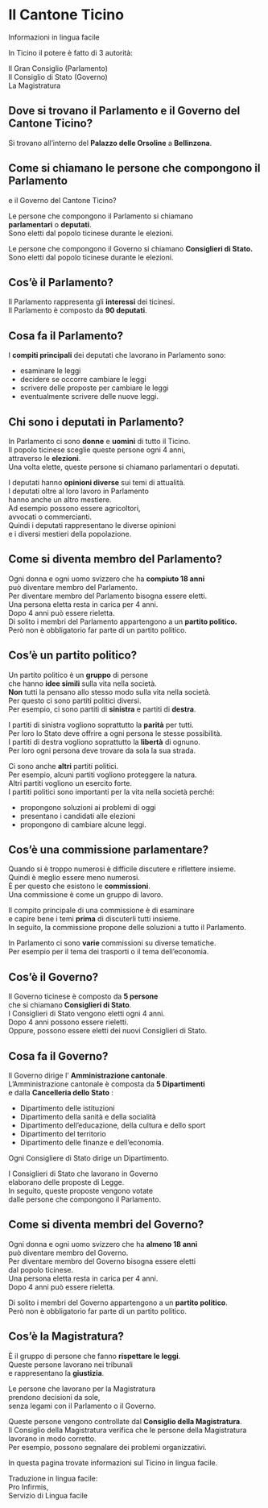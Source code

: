 # Il Cantone Ticino  
Informazioni in lingua facile

In Ticino il potere è fatto di 3 autorità:

Il Gran Consiglio (Parlamento)  
Il Consiglio di Stato (Governo)  
La Magistratura

## Dove si trovano il Parlamento e il Governo del Cantone Ticino?

Si trovano all’interno del **Palazzo delle Orsoline** a **Bellinzona**.

## Come si chiamano le persone che compongono il Parlamento  
e il Governo del Cantone Ticino?

Le persone che compongono il Parlamento si chiamano  
 **parlamentari** o **deputati**.  
Sono eletti dal popolo ticinese durante le elezioni.  
  
Le persone che compongono il Governo si chiamano **Consiglieri di Stato.**  
Sono eletti dal popolo ticinese durante le elezioni.

## Cos’è il Parlamento?

Il Parlamento rappresenta gli **interessi** dei ticinesi.  
Il Parlamento è composto da **90 deputati**.

## Cosa fa il Parlamento?

I **compiti principali** dei deputati che lavorano in Parlamento sono:

  * esaminare le leggi
  * decidere se occorre cambiare le leggi
  * scrivere delle proposte per cambiare le leggi
  * eventualmente scrivere delle nuove leggi.

## Chi sono i deputati in Parlamento?

In Parlamento ci sono **donne** e **uomini** di tutto il Ticino.  
Il popolo ticinese sceglie queste persone ogni 4 anni,  
attraverso le **elezioni**.  
Una volta elette, queste persone si chiamano parlamentari o deputati.  
  
I deputati hanno **opinioni diverse** sui temi di attualità.  
I deputati oltre al loro lavoro in Parlamento  
hanno anche un altro mestiere.  
Ad esempio possono essere agricoltori,  
avvocati o commercianti.  
Quindi i deputati rappresentano le diverse opinioni  
e i diversi mestieri della popolazione.

## Come si diventa membro del Parlamento?

Ogni donna e ogni uomo svizzero che ha **compiuto 18 anni**  
può diventare membro del Parlamento.  
Per diventare membro del Parlamento bisogna essere eletti.  
Una persona eletta resta in carica per 4 anni.  
Dopo 4 anni può essere rieletta.  
Di solito i membri del Parlamento appartengono a un **partito politico.**  
Però non è obbligatorio far parte di un partito politico.

## Cos’è un partito politico?

Un partito politico è un **gruppo** di persone  
che hanno **idee simili** sulla vita nella società.  
 **Non** tutti la pensano allo stesso modo sulla vita nella società.  
Per questo ci sono partiti politici diversi.  
Per esempio, ci sono partiti di **sinistra** e partiti di **destra**.  
  
I partiti di sinistra vogliono soprattutto la **parità** per tutti.  
Per loro lo Stato deve offrire a ogni persona le stesse possibilità.  
I partiti di destra vogliono soprattutto la **libertà** di ognuno.  
Per loro ogni persona deve trovare da sola la sua strada.  
  
Ci sono anche **altri** partiti politici.  
Per esempio, alcuni partiti vogliono proteggere la natura.  
Altri partiti vogliono un esercito forte.  
I partiti politici sono importanti per la vita nella società perché:

  * propongono soluzioni ai problemi di oggi
  * presentano i candidati alle elezioni
  * propongono di cambiare alcune leggi.

## Cos’è una commissione parlamentare?

Quando si è troppo numerosi è difficile discutere e riflettere insieme.  
Quindi è meglio essere meno numerosi.  
È per questo che esistono le **commissioni**.  
Una commissione è come un gruppo di lavoro.  
  
Il compito principale di una commissione è di esaminare  
e capire bene i temi **prima** di discuterli tutti insieme.  
In seguito, la commissione propone delle soluzioni a tutto il Parlamento.  
  
In Parlamento ci sono **varie** commissioni su diverse tematiche.  
Per esempio per il tema dei trasporti o il tema dell’economia.

## Cos’è il Governo?

Il Governo ticinese è composto da **5 persone**  
che si chiamano **Consiglieri di Stato**.  
I Consiglieri di Stato vengono eletti ogni 4 anni.  
Dopo 4 anni possono essere rieletti.  
Oppure, possono essere eletti dei nuovi Consiglieri di Stato.

## Cosa fa il Governo?

Il Governo dirige l’ **Amministrazione cantonale**.  
L’Amministrazione cantonale è composta da **5 Dipartimenti**  
e dalla **Cancelleria dello Stato** :

  * Dipartimento delle istituzioni
  * Dipartimento della sanità e della socialità
  * Dipartimento dell’educazione, della cultura e dello sport
  * Dipartimento del territorio
  * Dipartimento delle finanze e dell’economia.

Ogni Consigliere di Stato dirige un Dipartimento.  
  
I Consiglieri di Stato che lavorano in Governo  
elaborano delle proposte di Legge.  
In seguito, queste proposte vengono votate  
dalle persone che compongono il Parlamento.

## Come si diventa membri del Governo?

Ogni donna e ogni uomo svizzero che ha **almeno 18 anni**  
può diventare membro del Governo.  
Per diventare membro del Governo bisogna essere eletti  
dal popolo ticinese.  
Una persona eletta resta in carica per 4 anni.  
Dopo 4 anni può essere rieletta.  
  
Di solito i membri del Governo appartengono a un **partito politico**.  
Però non è obbligatorio far parte di un partito politico.

## Cos’è la Magistratura?

È il gruppo di persone che fanno **rispettare le leggi**.  
Queste persone lavorano nei tribunali  
e rappresentano la **giustizia**.  
  
Le persone che lavorano per la Magistratura  
prendono decisioni da sole,  
senza legami con il Parlamento o il Governo.  
  
Queste persone vengono controllate dal **Consiglio della Magistratura**.  
Il Consiglio della Magistratura verifica che le persone della Magistratura  
lavorano in modo corretto.  
Per esempio, possono segnalare dei problemi organizzativi.

In questa pagina trovate informazioni sul Ticino in lingua facile.

Traduzione in lingua facile:  
Pro Infirmis,  
Servizio di Lingua facile

